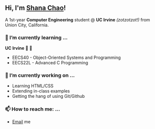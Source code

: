 ## Hi, I'm [Shana Chao](https://www.linkedin.com/in/shanachao/)!
A 1st-year **Computer Engineering** student @ **UC Irvine** _(zotzotzot!)_ from Union City, California. 

### 🌱 I’m currently learning ...
__UC Irvine__ 🐜 🥣
- EECS40 - Object-Oriented Systems and Programming
- EECS22L - Advanced C Programming

### 🔭 I’m currently working on ...
- Learning HTML/CSS
- Extending in-class examples
- Getting the hang of using Git/Github

### 📫 How to reach me: ...
- [Email](mailto:shanaxchao@gmail.com) me
